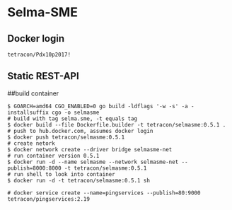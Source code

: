 # Selma-SME

## Docker login
    tetracon/Pdx10p2017!

## Static REST-API

##build container

    $ GOARCH=amd64 CGO_ENABLED=0 go build -ldflags '-w -s' -a -installsuffix cgo -o selmasme
    # build with tag selma.sme, -t equals tag
    $ docker build --file Dockerfile.builder -t tetracon/selmasme:0.5.1 .
    # push to hub.docker.com, assumes docker login
    $ docker push tetracon/selmasme:0.5.1
    # create netork
    $ docker network create --driver bridge selmasme-net
    # run container version 0.5.1
    $ docker run -d --name selmasme --network selmasme-net --publish=8000:8000 -t tetracon/selmasme:0.5.1
    # run shell to look into container
    $ docker run -d -t tetracon/selmasme:0.5.1 sh

    # docker service create --name=pingservices --publish=80:9000 tetracon/pingservices:2.19
